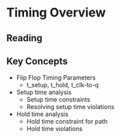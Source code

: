 
# Timing Overview


## Reading


## Key Concepts

* Flip Flop Timing Parameters
  * t_setup, t_hold, t_clk-to-q
* Setup time analysis
  * Setup time constraints
  * Resolving setup time violations
* Hold time analysis
  * Hold time constraint for path
  * Hold time violations
